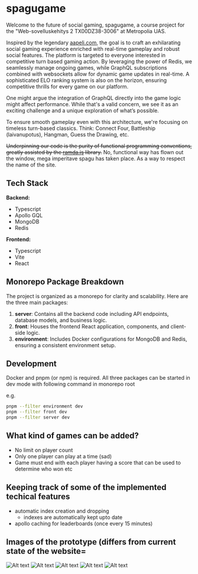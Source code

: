 # spagugame

Welcome to the future of social gaming, spagugame, a course project for the "Web-sovelluskehitys 2 TX00DZ38-3006" at Metropolia UAS.

Inspired by the legendary [aapeli.com](http://www.aapeli.com/), the goal is to craft an exhilarating social gaming experience enriched with real-time gameplay and robust social features. The platform is targeted to everyone interested in competitive turn based gaming action. By leveraging the power of Redis, we seamlessly manage ongoing games, while GraphQL subscriptions combined with websockets allow for dynamic game updates in real-time. A sophisticated ELO ranking system is also on the horizon, ensuring competitive thrills for every game on our platform.

One might argue the integration of GraphQL directly into the game logic might affect performance. While that's a valid concern, we see it as an exciting challenge and a unique exploration of what’s possible.

To ensure smooth gameplay even with this architecture, we're focusing on timeless turn-based classics. Think: Connect Four, Battleship (laivanupotus), Hangman, Guess the Drawing, etc.

~~Underpinning our code is the purity of functional programming conventions, greatly assisted by the [ramda.js](https://ramdajs.com/) library.~~
No, functional way has flown out the window, mega imperitave spagu has taken place. As a way to respect the name of the site.

## Tech Stack

**Backend:**

- Typescript
- Apollo GQL
- MongoDB
- Redis

**Frontend:**

- Typescript
- Vite
- React

## Monorepo Package Breakdown

The project is organized as a monorepo for clarity and scalability. Here are the three main packages:

1. **server**: Contains all the backend code including API endpoints, database models, and business logic.
2. **front**: Houses the frontend React application, components, and client-side logic.
3. **environment**: Includes Docker configurations for MongoDB and Redis, ensuring a consistent environment setup.

## Development

Docker and pnpm (or npm) is required.
All three packages can be started in dev mode with following command in monorepo root

e.g.

```sh
pnpm --filter environment dev
pnpm --filter front dev
pnpm --filter server dev
```

## What kind of games can be added?

- No limit on player count
- Only one player can play at a time (sad)
- Game must end with each player having a score that can be used to determine who won etc

## Keeping track of some of the implemented techical features

- automatic index creation and dropping
  - indexes are automatically kept upto date
- apollo caching for leaderboards (once every 15 minutes)

## Images of the prototype (differs from current state of the website=

![Alt text](<docs/images/Näyttökuva 2023-9-4 kello 15.07.43.png>)
![Alt text](<docs/images/Näyttökuva 2023-9-4 kello 15.07.46.png>)
![Alt text](<docs/images/Näyttökuva 2023-9-4 kello 15.08.28.png>)
![Alt text](<docs/images/Näyttökuva 2023-9-4 kello 15.08.42.png>)
![Alt text](<docs/images/Näyttökuva 2023-9-4 kello 15.09.10.png>)
